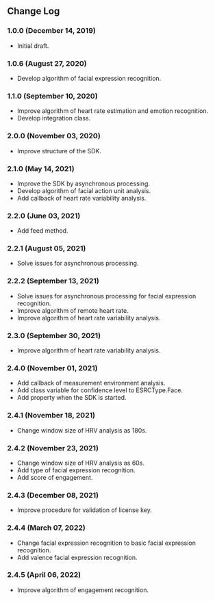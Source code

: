## Change Log

### 1.0.0 (December 14, 2019)
- Initial draft.

### 1.0.6 (August 27, 2020)
- Develop algorithm of facial expression recognition.

### 1.1.0 (September 10, 2020)
- Improve algorithm of heart rate estimation and emotion recognition.
- Develop integration class.

### 2.0.0 (November 03, 2020)
- Improve structure of the SDK.

### 2.1.0 (May 14, 2021)
- Improve the SDK by asynchronous processing.
- Develop algorithm of facial action unit analysis.
- Add callback of heart rate variability analysis.

### 2.2.0 (June 03, 2021)
- Add feed method.

### 2.2.1 (August 05, 2021)
- Solve issues for asynchronous processing.

### 2.2.2 (September 13, 2021)
 - Solve issues for asynchronous processing for facial expression recognition.
 - Improve algorithm of remote heart rate.
 - Improve algorithm of heart rate variability analysis.
 
### 2.3.0 (September 30, 2021)
 - Improve algorithm of heart rate variability analysis.

### 2.4.0 (November 01, 2021)
 - Add callback of measurement environment analysis.
 - Add class variable for confidence level to ESRCType.Face.
 - Add property when the SDK is started.

### 2.4.1 (November 18, 2021)
 - Change window size of HRV analysis as 180s.

### 2.4.2 (November 23, 2021)
 - Change window size of HRV analysis as 60s.
 - Add type of facial expression recognition.
 - Add score of engagement.

### 2.4.3 (December 08, 2021)
 - Improve procedure for validation of license key.

### 2.4.4 (March 07, 2022)
 - Change facial expression recognition to basic facial expression recognition.
 - Add valence facial expression recognition.

### 2.4.5 (April 06, 2022)
 - Improve algorithm of engagement recognition.